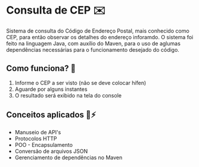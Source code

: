 # Consulta de CEP :envelope:
Sistema de consulta do Código de Endereço Postal, mais conhecido como CEP, para então observar os detalhes do endereço inforamdo. O sistema foi feito na linguagem Java, com auxílio do Maven, para o uso de aglumas dependências necessárias para o funcionamento desejado do código.

## Como funciona? 🤔
1. Informe o CEP a ser visto (não se deve colocar hífen)
2. Aguarde por alguns instantes
3. O resultado será exibido na tela do console

## Conceitos aplicados 🧠⚡
* Manuseio de API's
* Protocolos HTTP
* POO - Encapsulamento
* Conversão de arquivos JSON
* Gerenciamento de dependências no Maven
